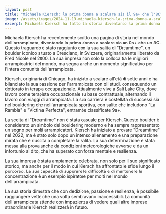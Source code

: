 ```yaml
---
layout: post
title: "Michaela Kiersch: la prima donna a scalare sia il 9a+ che l'8C"
image: /assets/images/2024-11-13-michaela-kiersch-la-prima-donna-a-scalare-sia-il-9a-che-l-8c.jpeg
excerpt: Michaela Kiersch ha fatto la storia diventando la prima donna a scalare sia un 9a+ che un 8C, con la sua salita di "Dreamtime" a Cresciano, Svizzera.
---
```

Michaela Kiersch ha recentemente scritto una pagina di storia nel mondo dell'arrampicata, diventando la prima donna a scalare sia un 9a+ che un 8C. Questo traguardo è stato raggiunto con la sua salita di "Dreamtime", un boulder iconico situato a Cresciano, in Svizzera, originariamente liberato da Fred Nicole nel 2000. La sua impresa non solo la colloca tra le migliori arrampicatrici del mondo, ma segna anche un momento significativo per l'intera comunità dell'arrampicata.

Kiersch, originaria di Chicago, ha iniziato a scalare all'età di sette anni e ha bilanciato la sua passione per l'arrampicata con gli studi, conseguendo un dottorato in terapia occupazionale. Attualmente vive a Salt Lake City, dove lavora come terapista occupazionale su base contrattuale, alternando il lavoro con viaggi di arrampicata. La sua carriera è costellata di successi sia nel bouldering che nell'arrampicata sportiva, con salite che includono "La Rambla" e "Victima Perfecta", entrambe classificate 9a+.

La scelta di "Dreamtime" non è stata casuale per Kiersch. Questo boulder è considerato un simbolo del bouldering moderno e ha sempre rappresentato un sogno per molti arrampicatori. Kiersch ha iniziato a provare "Dreamtime" nel 2022, ma è stato solo dopo un intenso allenamento e una preparazione mirata che è riuscita a completare la salita. La sua determinazione è stata messa alla prova anche da condizioni meteorologiche avverse e da un infortunio al dito, che ha superato con forza mentale e resilienza.

La sua impresa è stata ampiamente celebrata, non solo per il suo significato storico, ma anche per il modo in cui Kiersch ha affrontato le sfide lungo il percorso. La sua capacità di superare le difficoltà e di mantenere la concentrazione è un esempio ispiratore per molti nel mondo dell'arrampicata.

La sua storia dimostra che con dedizione, passione e resilienza, è possibile raggiungere vette che una volta sembravano inaccessibili. La comunità dell'arrampicata attende con impazienza di vedere quali altre imprese straordinarie Kiersch realizzerà in futuro.